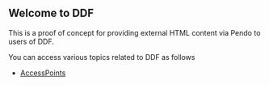 ## Welcome to DDF

This is a proof of concept for providing external HTML content via Pendo to users of DDF.

You can access various topics related to DDF as follows
- [AccessPoints](/assets/testfile.html)
